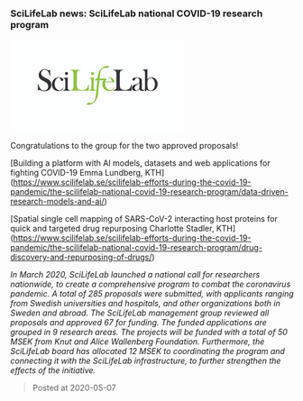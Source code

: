 ### SciLifeLab news: SciLifeLab national COVID-19 research program 
![image](./images/scilifelab.jpg)

Congratulations to the group for the two approved proposals!

[Building a platform with AI models, datasets and web applications for fighting COVID-19
Emma Lundberg, KTH] (https://www.scilifelab.se/scilifelab-efforts-during-the-covid-19-pandemic/the-scilifelab-national-covid-19-research-program/data-driven-research-models-and-ai/)

[Spatial single cell mapping of SARS-CoV-2 interacting host proteins for quick and targeted drug repurposing
Charlotte Stadler, KTH] (https://www.scilifelab.se/scilifelab-efforts-during-the-covid-19-pandemic/the-scilifelab-national-covid-19-research-program/drug-discovery-and-repurposing-of-drugs/)


*In March 2020, SciLifeLab launched a national call for researchers nationwide, to create a comprehensive program to combat the coronavirus pandemic. A total of 285 proposals were submitted, with applicants ranging from Swedish universities and hospitals, and other organizations both in Sweden and abroad. The SciLifeLab management group reviewed all proposals and approved 67 for funding. The funded  applications are grouped in 9 research areas. The projects will be funded with a total of 50 MSEK from Knut and Alice Wallenberg Foundation. Furthermore, the SciLifeLab board has allocated 12 MSEK to coordinating the program and connecting it with the SciLifeLab infrastructure, to further strengthen the effects of the initiative.*

> Posted at 2020-05-07




